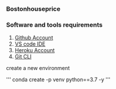 ### Bostonhouseprice

### Software and tools requirements

1. [Github Account](https://github.com/)
2. [VS code IDE](https://code.visualstudio.com/)
3. [Heroku Account](https://www.heroku.com/)
4. [Git CLI](https://cli.github.com/)

create a new environment

'''
conda create -p venv python==3.7 -y
'''